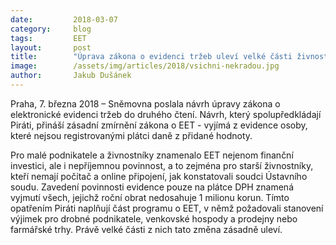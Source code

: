 ```yaml
---
date:         2018-03-07
category:     blog
tags:         EET
layout:       post
title:        "Úprava zákona o evidenci tržeb uleví velké části živnostníků"
image:        /assets/img/articles/2018/vsichni-nekradou.jpg
author:       Jakub Dušánek
---
```


Praha, 7. března 2018 – Sněmovna poslala návrh úpravy zákona o elektronické evidenci tržeb do druhého čtení. Návrh, který spolupředkládají Piráti, přináší zásadní zmírnění zákona o EET - vyjímá z evidence osoby, které nejsou registrovanými plátci daně z přidané hodnoty.

Pro malé podnikatele a živnostníky znamenalo EET nejenom finanční investici, ale i nepříjemnou povinnost, a to zejména pro starší živnostníky, kteří nemají počítač a online připojení, jak konstatovali soudci Ústavního soudu. Zavedení povinnosti evidence pouze na plátce DPH znamená vyjmutí všech, jejichž roční obrat nedosahuje 1 milionu korun. Tímto opatřením Piráti naplňují část programu o EET, v němž požadovali stanovení výjimek pro drobné podnikatele, venkovské hospody a prodejny nebo farmářské trhy. Právě velké části z nich tato změna zásadně uleví.
